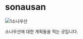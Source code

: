 # sonausan

![1소나우산](https://user-images.githubusercontent.com/72176091/181903067-6acf2b41-f594-447b-ae6d-1a3c7534e696.png)

소나우산에 대한 계획들을 적는 곳입니다.
